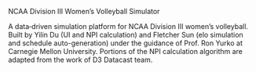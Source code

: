 NCAA Division III Women’s Volleyball Simulator

A data‑driven simulation platform for NCAA Division III women’s volleyball. Built by Yilin Du (UI and NPI calculation) and Fletcher Sun (elo simulation and schedule auto-generation) under the guidance of Prof. Ron Yurko at Carnegie Mellon University. Portions of the NPI calculation algorithm are adapted from the work of D3 Datacast team.
